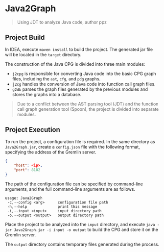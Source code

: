 # Java2Graph

> Using JDT to analyze Java code, author ppz

## Project Build

In IDEA, execute `maven install` to build the project. The generated jar file will be located in the `target` directory.

The construction of the Java CPG is divided into three main modules:

- `j2cpg` is responsible for converting Java code into the basic CPG graph files, including the `ast`, `cfg`, and `pdg` graphs.
- `j2cg` handles the conversion of Java code into function call graph files.
- `g2db` parses the graph files generated by the previous modules and stores the graphs into a database.

> Due to a conflict between the AST parsing tool (JDT) and the function call graph generation tool (Spoon), the project is divided into separate modules.

## Project Execution

To run the project, a configuration file is required. In the same directory as `Java2Graph.jar`, create a `config.json` file with the following format, specifying the address of the Gremlin server.

```json
{
    "host": <ip>,
    "port": 8182
}
```

The path of the configuration file can be specified by command-line arguments, and the full command-line arguments are as follows.

```
usage: Java2Graph
 -c,--config <arg>      configuration file path
 -h,--help              print this message
 -i,--input <input>     input directory path
 -o,--output <output>   output directory path
```

Place the project to be analyzed into the `input` directory, and execute `java -jar Java2Graph.jar -i input -o output` to build the CPG and store it on the Gremlin server.

The `output` directory contains temporary files generated during the process.